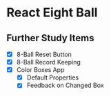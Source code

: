 # React Eight Ball

## Further Study Items

- [x] 8-Ball Reset Button
- [x] 8-Ball Record Keeping
- [x] Color Boxes App
  - [x] Default Properties
  - [x] Feedback on Changed Box
